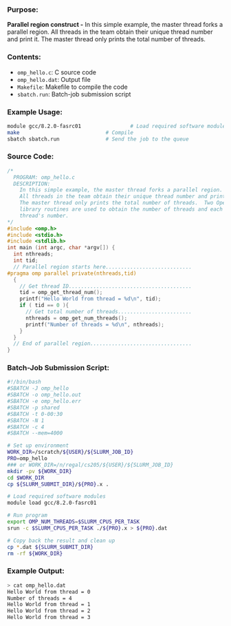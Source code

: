 ### Purpose:

**Parallel region construct -** In this simple example, the master thread forks a parallel region.
All threads in the team obtain their unique thread number and print it.
The master thread only prints the total number of threads.

### Contents:

* <code>omp_hello.c</code>: C source code
* <code>omp_hello.dat</code>: Output file
* <code>Makefile</code>: Makefile to compile the code
* <code>sbatch.run</code>: Batch-job submission script

### Example Usage:

```bash
module gcc/8.2.0-fasrc01	   	        # Load required software modules
make             				# Compile
sbatch sbatch.run 				# Send the job to the queue
```

### Source Code:

```c
/*
  PROGRAM: omp_hello.c
  DESCRIPTION: 
    In this simple example, the master thread forks a parallel region.
    All threads in the team obtain their unique thread number and print it.
    The master thread only prints the total number of threads.  Two OpenMP
    library routines are used to obtain the number of threads and each
    thread's number.
*/
#include <omp.h>
#include <stdio.h>
#include <stdlib.h>
int main (int argc, char *argv[]) {
  int nthreads;
  int tid;
  // Parallel region starts here............................
#pragma omp parallel private(nthreads,tid)
  {    
    // Get thread ID........................................
    tid = omp_get_thread_num();
    printf("Hello World from thread = %d\n", tid);
    if ( tid == 0 ){
      // Get total number of threads........................
      nthreads = omp_get_num_threads();
      printf("Number of threads = %d\n", nthreads);
    }
  }
  // End of parallel region.................................
}
```

### Batch-Job Submission Script:

```bash
#!/bin/bash
#SBATCH -J omp_hello
#SBATCH -o omp_hello.out
#SBATCH -e omp_hello.err
#SBATCH -p shared
#SBATCH -t 0-00:30
#SBATCH -N 1
#SBATCH -c 4
#SBATCH --mem=4000

# Set up environment
WORK_DIR=/scratch/${USER}/${SLURM_JOB_ID}
PRO=omp_hello
### or WORK_DIR=/n/regal/cs205/${USER}/${SLURM_JOB_ID}
mkdir -pv ${WORK_DIR}
cd $WORK_DIR
cp ${SLURM_SUBMIT_DIR}/${PRO}.x .

# Load required software modules
module load gcc/8.2.0-fasrc01

# Run program
export OMP_NUM_THREADS=$SLURM_CPUS_PER_TASK
srun -c $SLURM_CPUS_PER_TASK ./${PRO}.x > ${PRO}.dat

# Copy back the result and clean up
cp *.dat ${SLURM_SUBMIT_DIR}
rm -rf ${WORK_DIR}
```

### Example Output:

```bash
> cat omp_hello.dat
Hello World from thread = 0
Number of threads = 4
Hello World from thread = 1
Hello World from thread = 2
Hello World from thread = 3
```

